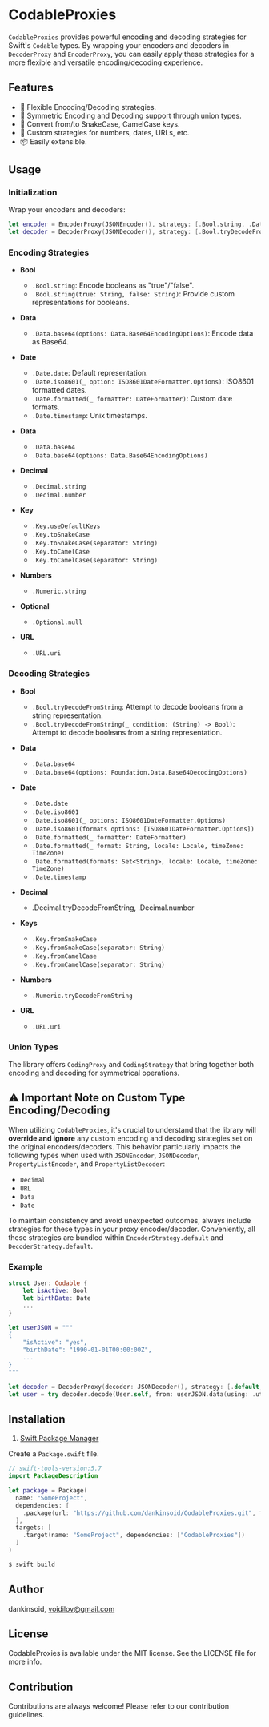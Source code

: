 # CodableProxies

`CodableProxies` provides powerful encoding and decoding strategies for Swift's `Codable` types. By wrapping your encoders and decoders in `DecoderProxy` and `EncoderProxy`, you can easily apply these strategies for a more flexible and versatile encoding/decoding experience.

## Features

- 🚀 Flexible Encoding/Decoding strategies.
- 🔄 Symmetric Encoding and Decoding support through union types.
- 🐍 Convert from/to SnakeCase, CamelCase keys.
- 🔢 Custom strategies for numbers, dates, URLs, etc.
- 📦 Easily extensible.

## Usage

### Initialization

Wrap your encoders and decoders:

```swift
let encoder = EncoderProxy(JSONEncoder(), strategy: [.Bool.string, .Date.iso8601])
let decoder = DecoderProxy(JSONDecoder(), strategy: [.Bool.tryDecodeFromString, .Date.iso8601])
```

### Encoding Strategies

- **Bool**
  - `.Bool.string`: Encode booleans as "true"/"false".
  - `.Bool.string(true: String, false: String)`: Provide custom representations for booleans.

- **Data**
  - `.Data.base64(options: Data.Base64EncodingOptions)`: Encode data as Base64.

- **Date**
  - `.Date.date`: Default representation.
  - `.Date.iso8601(_ option: ISO8601DateFormatter.Options)`: ISO8601 formatted dates.
  - `.Date.formatted(_ formatter: DateFormatter)`: Custom date formats.
  - `.Date.timestamp`: Unix timestamps.
  
- **Data**
  - `.Data.base64`
  - `.Data.base64(options: Data.Base64EncodingOptions)`
  
- **Decimal** 
  - `.Decimal.string`
  - `.Decimal.number`
  
- **Key**
  - `.Key.useDefaultKeys`
  - `.Key.toSnakeCase`
  - `.Key.toSnakeCase(separator: String)`
  - `.Key.toCamelCase`
  - `.Key.toCamelCase(separator: String)`
    
- **Numbers**
  - `.Numeric.string`
    
- **Optional**
  - `.Optional.null`

- **URL**
  - `.URL.uri`

### Decoding Strategies

- **Bool**
  - `.Bool.tryDecodeFromString`: Attempt to decode booleans from a string representation.
  - `.Bool.tryDecodeFromString(_ condition: (String) -> Bool)`: Attempt to decode booleans from a string representation.
    
- **Data**  
  - `.Data.base64`
  - `.Data.base64(options: Foundation.Data.Base64DecodingOptions)`
    
- **Date** 
  - `.Date.date`
  - `.Date.iso8601`
  - `.Date.iso8601(_ options: ISO8601DateFormatter.Options)`
  - `.Date.iso8601(formats options: [ISO8601DateFormatter.Options])`
  - `.Date.formatted(_ formatter: DateFormatter)`
  - `.Date.formatted(_ format: String, locale: Locale, timeZone: TimeZone)`
  - `.Date.formatted(formats: Set<String>, locale: Locale, timeZone: TimeZone)`
  - `.Date.timestamp`
    
- **Decimal** 
  - .Decimal.tryDecodeFromString, .Decimal.number
    
- **Keys**
  - `.Key.fromSnakeCase`
  - `.Key.fromSnakeCase(separator: String)`
  - `.Key.fromCamelCase`
  - `.Key.fromCamelCase(separator: String)`
    
- **Numbers**
  - `.Numeric.tryDecodeFromString`
    
- **URL**
  - `.URL.uri`

### Union Types

The library offers `CodingProxy` and `CodingStrategy` that bring together both encoding and decoding for symmetrical operations.

## ⚠️ Important Note on Custom Type Encoding/Decoding

When utilizing `CodableProxies`, it's crucial to understand that the library will **override and ignore** any custom encoding and decoding strategies set on the original encoders/decoders. This behavior particularly impacts the following types when used with `JSONEncoder`, `JSONDecoder`, `PropertyListEncoder`, and `PropertyListDecoder`:
- `Decimal`
- `URL`
- `Data`
- `Date`

To maintain consistency and avoid unexpected outcomes, always include strategies for these types in your proxy encoder/decoder. Conveniently, all these strategies are bundled within `EncoderStrategy.default` and `DecoderStrategy.default`.

### Example

```swift
struct User: Codable {
    let isActive: Bool
    let birthDate: Date
    ...
}

let userJSON = """
{
    "isActive": "yes",
    "birthDate": "1990-01-01T00:00:00Z",
    ...
}
"""

let decoder = DecoderProxy(decoder: JSONDecoder(), strategy: [.default, .Bool.tryDecodeFromString, .Date.iso8601])
let user = try decoder.decode(User.self, from: userJSON.data(using: .utf8)!)
```

## Installation

1. [Swift Package Manager](https://github.com/apple/swift-package-manager)

Create a `Package.swift` file.
```swift
// swift-tools-version:5.7
import PackageDescription

let package = Package(
  name: "SomeProject",
  dependencies: [
    .package(url: "https://github.com/dankinsoid/CodableProxies.git", from: "1.0.0")
  ],
  targets: [
    .target(name: "SomeProject", dependencies: ["CodableProxies"])
  ]
)
```
```ruby
$ swift build
```

## Author

dankinsoid, voidilov@gmail.com

## License

CodableProxies is available under the MIT license. See the LICENSE file for more info.

## Contribution

Contributions are always welcome! Please refer to our contribution guidelines.
